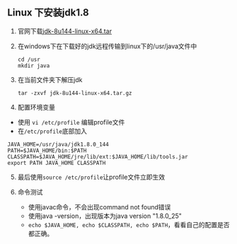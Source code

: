 ## Linux 下安装jdk1.8

1. 官网下载[jdk-8u144-linux-x64.tar](http://www.oracle.com/technetwork/java/javase/downloads/jdk8-downloads-2133151.html)

2. 在windows下在下载好的jdk远程传输到linux下的/usr/java文件中

   ```shell
   cd /usr
   mkdir java
   ```

3. 在当前文件夹下解压jdk

   ```shell
   tar -zxvf jdk-8u144-linux-x64.tar.gz
   ```

4.  配置环境变量

   * 使用 `vi /etc/profile` 编辑profile文件
   * 在`/etc/profile`底部加入

   ```shell
   JAVA_HOME=/usr/java/jdk1.8.0_144
   PATH=$JAVA_HOME/bin:$PATH 
   CLASSPATH=$JAVA_HOME/jre/lib/ext:$JAVA_HOME/lib/tools.jar 
   export PATH JAVA_HOME CLASSPATH
   ```

5. 最后使用`source /etc/profile`让profile文件立即生效

6. 命令测试

   * 使用javac命令，不会出现command not found错误
   * 使用java -version，出现版本为java version "1.8.0_25"
   * `echo $JAVA_HOME, echo $CLASSPATH, echo $PATH`，看看自己的配置是否都正确。

   ​

